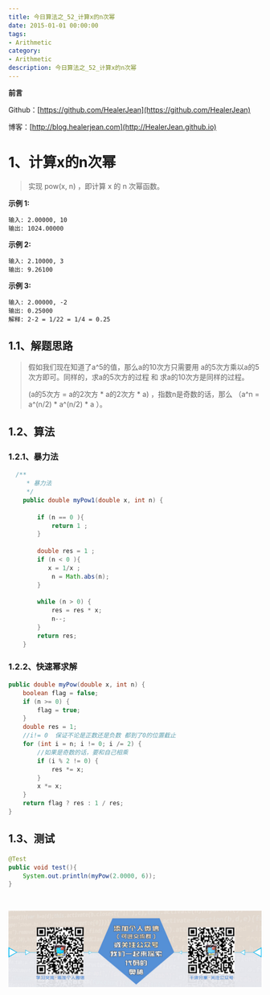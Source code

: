 ```yaml
---
title: 今日算法之_52_计算x的n次幂
date: 2015-01-01 00:00:00
tags: 
- Arithmetic
category: 
- Arithmetic
description: 今日算法之_52_计算x的n次幂
---
```


**前言**     

 Github：[https://github.com/HealerJean](https://github.com/HealerJean)         

 博客：[http://blog.healerjean.com](http://HealerJean.github.io)          



# 1、计算x的n次幂
> 实现 pow(x, n) ，即计算 x 的 n 次幂函数。



**示例 1:**

```
输入: 2.00000, 10
输出: 1024.00000
```

**示例 2:**

```
输入: 2.10000, 3
输出: 9.26100
```

**示例 3:**

```
输入: 2.00000, -2
输出: 0.25000
解释: 2-2 = 1/22 = 1/4 = 0.25
```

## 1.1、解题思路 

>  假如我们现在知道了a^5的值，那么a的10次方只需要用 a的5次方乘以a的5次方即可。同样的，求a的5次方的过程 和 求a的10次方是同样的过程。
>
>   (a的5次方 = a的2次方 * a的2次方 * a) ，指数n是奇数的话，那么 （a^n = a^(n/2) * a^(n/2) * a ）。



## 1.2、算法

### 1.2.1、暴力法

```java
  /**
     * 暴力法
     */
    public double myPow1(double x, int n) {

        if (n == 0 ){
            return 1 ;
        }

        double res = 1 ;
        if (n < 0 ){
           x = 1/x ;
            n = Math.abs(n);
        }

        while (n > 0) {
            res = res * x;
            n--;
        }
        return res;
    }
```



### 1.2.2、快速幂求解



```java
public double myPow(double x, int n) {
    boolean flag = false;
    if (n >= 0) {
        flag = true;
    }
    double res = 1;
    //i!= 0  保证不论是正数还是负数 都到了0的位置截止
    for (int i = n; i != 0; i /= 2) {
        //如果是奇数的话，要和自己相乘
        if (i % 2 != 0) {
            res *= x;
        }
        x *= x;
    }
    return flag ? res : 1 / res;
}
```




## 1.3、测试 

```java
@Test
public void test(){
    System.out.println(myPow(2.0000, 6));
}

```

​          

![ContactAuthor](https://raw.githubusercontent.com/HealerJean/HealerJean.github.io/master/assets/img/artical_bottom.jpg)



<link rel="stylesheet" href="https://unpkg.com/gitalk/dist/gitalk.css">

<script src="https://unpkg.com/gitalk@latest/dist/gitalk.min.js"></script> 
<div id="gitalk-container"></div>    
 <script type="text/javascript">
    var gitalk = new Gitalk({
		clientID: `1d164cd85549874d0e3a`,
		clientSecret: `527c3d223d1e6608953e835b547061037d140355`,
		repo: `HealerJean.github.io`,
		owner: 'HealerJean',
		admin: ['HealerJean'],
		id: 'T23XWBjMFb90yVQJ',
    });
    gitalk.render('gitalk-container');
</script> 
